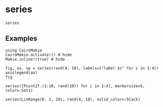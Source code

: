 # series

```@docs
series
```

## Examples

```@example 1
using CairoMakie
CairoMakie.activate!() # hide
Makie.inline!(true) # hide

fig, ax, sp = series(rand(4, 10), labels=["label $i" for i in 1:4])
axislegend(ax)
fig
```

```@example 1
series([Point2f.(1:10, rand(10)) for i in 1:4], markersize=5, color=:Set1)
```

```@example 1
series(LinRange(0, 1, 10), rand(4, 10), solid_color=:black)
```
